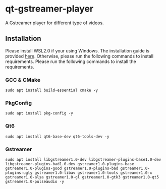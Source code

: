 # qt-gstreamer-player
A Gstreamer player for different type of videos.

## Installation
Please install WSL2.0 if your using Windows. The installation guide is provided [here](https://learn.microsoft.com/en-us/windows/wsl/install).
Otherwise, please run the following commands to install requirements.
Please run the following commands to install the requirements.

### GCC & CMake
``` shell
sudo apt install build-essential cmake -y
```

### PkgConfig
``` shell
sudo apt install pkg-config -y
```

### Qt6
``` shell
sudo apt install qt6-base-dev qt6-tools-dev -y 
```

### Gstreamer
``` shell
sudo apt install libgstreamer1.0-dev libgstreamer-plugins-base1.0-dev libgstreamer-plugins-bad1.0-dev gstreamer1.0-plugins-base gstreamer1.0-plugins-good gstreamer1.0-plugins-bad gstreamer1.0-plugins-ugly gstreamer1.0-libav gstreamer1.0-tools gstreamer1.0-x gstreamer1.0-alsa gstreamer1.0-gl gstreamer1.0-gtk3 gstreamer1.0-qt5 gstreamer1.0-pulseaudio -y
```

